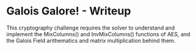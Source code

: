 # Galois Galore! - Writeup

This cryptography challenge requires the solver to understand and implement the MixColumns() and InvMixColumns() functions of AES, and the Galois Field arithematics and matrix multiplication behind them.

